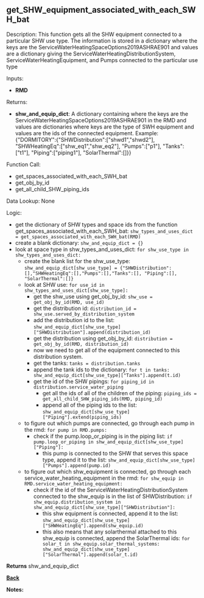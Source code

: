 ## get_SHW_equipment_associated_with_each_SWH_bat

Description: This function gets all the SHW equipment connected to a particular SHW use type.  The information is stored in a dictionary where the keys are the ServiceWaterHeatingSpaceOptions2019ASHRAE901 and values are a dictionary giving the ServiceWaterHeatingDistributionSystem, ServiceWaterHeatingEquipment, and Pumps connected to the particular use type  

Inputs:
- **RMD**

Returns:
- **shw_and_equip_dict**: A dictionary containing where the keys are the ServiceWaterHeatingSpaceOptions2019ASHRAE901 in the RMD and values are dictionaries where keys are the type of SWH equipment and values are the ids of the connected equipment.  Example:  
{"DORMITORY":{"SHWDistribution":["shwd1","shwd2"], "SHWHeatingEq":["shw_eq1","shw_eq2"], "Pumps":["p1"], "Tanks":["t1"], "Piping":["piping1"], "SolarThermal":[]}}

Function Call:

- get_spaces_associated_with_each_SWH_bat
- get_obj_by_id
- get_all_child_SHW_piping_ids

Data Lookup: None

Logic:
- get the dictionary of SHW types and space ids from the function get_spaces_associated_with_each_SWH_bat: `shw_types_and_uses_dict = get_spaces_associated_with_each_SWH_bat(RMD)`
- create a blank dictionary: `shw_and_equip_dict = {}`
- look at space type in shw_types_and_uses_dict: `for shw_use_type in shw_types_and_uses_dict:`
    - create the blank list for the shw_use_type: `shw_and_equip_dict[shw_use_type] = {"SHWDistribution":[],"SHWHeatingEq":[],"Pumps":[],"Tanks":[], "Piping":[], "SolarThermal":[]}`
    - look at SHW use: `for use_id in shw_types_and_uses_dict[shw_use_type]:`
        - get the shw_use using get_obj_by_id: `shw_use = get_obj_by_id(RMD, use_id)`
        - get the distribution id: `distribution_id = shw_use.served_by_distribution_system`
        - add the distribution id to the list: `shw_and_equip_dict[shw_use_type]["SHWDistribution"].append(distribution_id)`
        - get the distribution using get_obj_by_id: `distribution = get_obj_by_id(RMD, distribution_id)`
        - now we need to get all of the equipment connected to this distribution system.
        - get the tanks: `tanks = distribution.tanks`
        - append the tank ids to the dictionary: `for t in tanks:  shw_and_equip_dict[shw_use_type]["Tanks"].append(t.id)`
        - get the id of the SHW pipings: `for piping_id in distribution.service_water_piping`
            - get all the ids of all of the children of the piping: `piping_ids = get_all_child_SHW_piping_ids(RMD, piping_id)`
            - append all of the piping ids to the list: `shw_and_equip_dict[shw_use_type]["Piping"].extend(piping_ids)`
    - to figure out which pumps are connected, go through each pump in the rmd: `for pump in RMD.pumps:`
        - check if the pump.loop_or_piping is in the piping list: `if pump.loop_or_piping in shw_and_equip_dict[shw_use_type]["Piping"]:`
            - this pump is connected to the SHW that serves this space type, append it to the list: `shw_and_equip_dict[shw_use_type]["Pumps"].append(pump.id)`
    - to figure out which shw_equipment is connected, go through each service_water_heating_equipment in the rmd: `for shw_equip in RMD.service_water_heating_equipment:`
        - check if the id of the ServiceWaterHeatingDistributionSystem connected to the shw_equip is in the list of SHWDistribution: `if shw_equip.distribution_system in shw_and_equip_dict[shw_use_type]["SHWDistribution"]:`
            - this shw equipment is connected, append it to the list: `shw_and_equip_dict[shw_use_type]["SHWHeatingEq"].append(shw_equip.id)`
            - this also means that any solarthermal attached to this shw_equip is connected, append the SolarThermal ids: `for solar_t in shw_equip.solar_thermal_systems: shw_and_equip_dict[shw_use_type]["SolarThermal"].append(solar_t.id)`



**Returns** shw_and_equip_dict

**[Back](../_toc.md)**

**Notes:**
